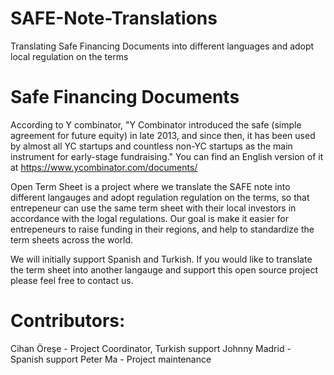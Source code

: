 # SAFE-Note-Translations
Translating Safe Financing Documents into different languages and adopt local regulation on the terms

# Safe Financing Documents
According to Y combinator, "Y Combinator introduced the safe (simple agreement for future equity) in late 2013, and since then, it has been used by almost all YC startups and countless non-YC startups as the main instrument for early-stage fundraising."  You can find an English version of it at https://www.ycombinator.com/documents/

Open Term Sheet is a project where we translate the SAFE note into different langauges and adopt regulation regulation on the terms, so that entrepeneur can use the same term sheet with their local investors in accordance with the logal regulations.  Our goal is make it easier for entrepeneurs to raise funding in their regions, and help to standardize the term sheets across the world.

We will initially support Spanish and Turkish.  If you would like to translate the term sheet into another langauge and support this open source project please feel free to contact us.

# Contributors:
Cihan Öreşe - Project Coordinator, Turkish support
Johnny Madrid - Spanish support
Peter Ma - Project maintenance
